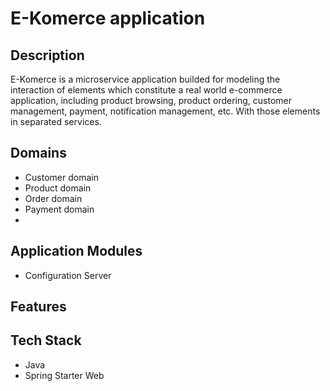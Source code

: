 # E-Komerce application

## Description

E-Komerce is a microservice application builded for modeling the interaction of elements which constitute a real world e-commerce application, including product browsing, product ordering, customer management, payment, notification management, etc. With those elements in separated services.

## Domains

- Customer domain
- Product domain
- Order domain
- Payment domain
- 

## Application Modules

- Configuration Server


## Features

## Tech Stack

- Java
- Spring Starter Web